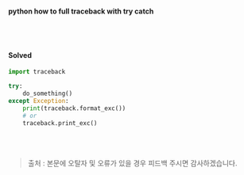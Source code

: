 #### python how to full traceback with try catch
<br><br>
#### Solved
```python
import traceback

try:
    do_something()
except Exception:
    print(traceback.format_exc())
    # or
    traceback.print_exc()
```

<br><br>
> 출처 : 
> 본문에 오탈자 및 오류가 있을 경우 피드백 주시면 감사하겠습니다.